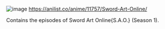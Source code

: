![image](https://user-images.githubusercontent.com/90706834/209464070-ee457ffd-f4a1-4cb4-8047-4a1bc532514a.png)
https://anilist.co/anime/11757/Sword-Art-Online/




Contains the episodes of Sword Art Online{S.A.O.} (Season 1).
